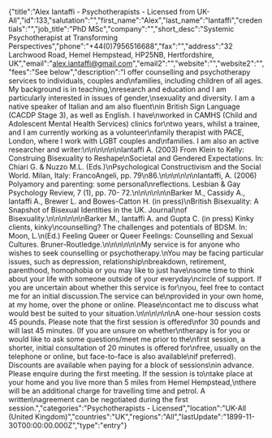 {"title":"Alex Iantaffi - Psychotherapists - Licensed from UK-All","id":133,"salutation":"","first_name":"Alex","last_name":"Iantaffi","credentials":"","job_title":"PhD MSc","company":"","short_desc":"Systemic Psychotherapist at Transforming Perspectives","phone":"+44(0)7956516688","fax":"","address":"32 Larchwood Road, Hemel Hempstead, HP25NB, Hertfordshire, UK","email":"alex.iantaffi@gmail.com","email2":"","website":"","website2":"","fees":"See below","description":"I offer counselling and psychotherapy services to individuals, couples and\nfamilies, including children of all ages. My background is in teaching,\nresearch and education and I am particularly interested in issues of gender,\nsexuality and diversity. I am a native speaker of Italian and am also fluent\nin British Sign Language (CACDP Stage 3), as well as English. I have\nworked in CAMHS (Child and Adolescent Mental Health Services) clinics for\ntwo years, whilst a trainee, and I am currently working as a volunteer\nfamily therapist with PACE, London, where I work with LGBT couples and\nfamilies. I am also an active researcher and writer:\n\n\n\n\n\nIantaffi A. (2003) From Klein to Kelly: Construing Bisexuality to Reshape\nSocietal and Gendered Expectations. In: Chiari G. & Nuzzo M.L. (Eds.)\nPsychological Constructivism and the Social World.  Milan, Italy: FrancoAngeli, pp. 79\n86.\n\n\n\n\n\nIantaffi, A. (2006) Polyamory and parenting: some personal\nreflections. Lesbian & Gay Psychology Review, 7 (1), pp. 70- 72.\n\n\n\n\n\nBarker M., Cassidy A., Iantaffi A., Brewer L. and Bowes-Catton H. (in press)\nBritish Bisexuality: A Snapshot of Bisexual Identities in the UK. Journal\nof Bisexuality.\n\n\n\n\n\nBarker M., Iantaffi A. and Gupta C. (in press) Kinky clients, kinky\ncounselling? The challenges and potentials of BDSM. In: Moon, L.\n(Ed.) Feeling Queer or Queer Feelings: Counselling and Sexual Cultures. Bruner-Routledge.\n\n\n\n\n\nMy service is for anyone who wishes to seek counselling or psychotherapy.\nYou may be facing particular issues, such as depression, relationship\nbreakdown, retirement, parenthood, homophobia or you may like to just have\nsome time to think about your life with someone outside of your everyday\ncircle of support. If you are uncertain about whether this service is for\nyou, feel free to contact me for an initial discussion.The service can be\nprovided in your own home, at my home, over the phone or online. Please\ncontact me to discuss what would best be suited to your situation.\n\n\n\n\n\nA one-hour session costs 45 pounds. Please note that the first session is offered\nfor 30 pounds and will last 45 minutes. (If you are unsure on whether\ntherapy is for you or would like to ask some questions/meet me prior to the\nfirst session, a shorter, initial consultation of 20 minutes is offered for\nfree, usually on the telephone or online, but face-to-face is also available\nif preferred). Discounts are available when paying for a block of sessions\nin advance. Please enquire during the first meeting. If the session is to\ntake place at your home and you live more than 5 miles from Hemel Hempstead,\nthere will be an additional charge for travelling time and petrol. A written\nagreement can be negotiated during the first session.","categories":"Psychotherapists - Licensed","location":"UK-All (United Kingdom)","countries":"UK","regions":"All","lastUpdate":"1899-11-30T00:00:00.000Z","type":"entry"}
